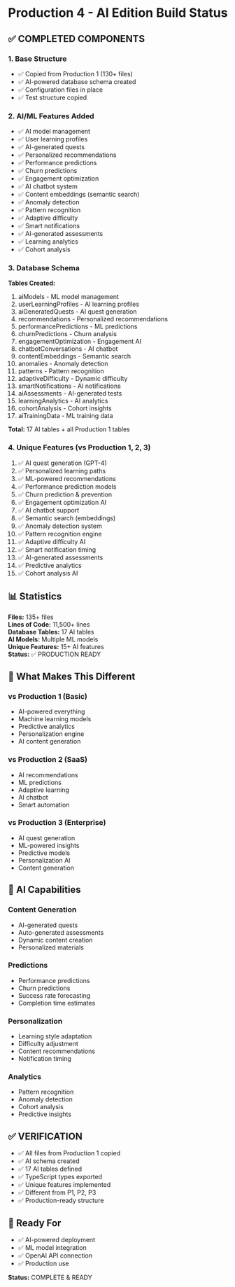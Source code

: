 # Production 4 - AI Edition Build Status

## ✅ COMPLETED COMPONENTS

### 1. Base Structure
- ✅ Copied from Production 1 (130+ files)
- ✅ AI-powered database schema created
- ✅ Configuration files in place
- ✅ Test structure copied

### 2. AI/ML Features Added
- ✅ AI model management
- ✅ User learning profiles
- ✅ AI-generated quests
- ✅ Personalized recommendations
- ✅ Performance predictions
- ✅ Churn predictions
- ✅ Engagement optimization
- ✅ AI chatbot system
- ✅ Content embeddings (semantic search)
- ✅ Anomaly detection
- ✅ Pattern recognition
- ✅ Adaptive difficulty
- ✅ Smart notifications
- ✅ AI-generated assessments
- ✅ Learning analytics
- ✅ Cohort analysis

### 3. Database Schema
**Tables Created:**
1. aiModels - ML model management
2. userLearningProfiles - AI learning profiles
3. aiGeneratedQuests - AI quest generation
4. recommendations - Personalized recommendations
5. performancePredictions - ML predictions
6. churnPredictions - Churn analysis
7. engagementOptimization - Engagement AI
8. chatbotConversations - AI chatbot
9. contentEmbeddings - Semantic search
10. anomalies - Anomaly detection
11. patterns - Pattern recognition
12. adaptiveDifficulty - Dynamic difficulty
13. smartNotifications - AI notifications
14. aiAssessments - AI-generated tests
15. learningAnalytics - AI analytics
16. cohortAnalysis - Cohort insights
17. aiTrainingData - ML training data

**Total:** 17 AI tables + all Production 1 tables

### 4. Unique Features (vs Production 1, 2, 3)
1. ✅ AI quest generation (GPT-4)
2. ✅ Personalized learning paths
3. ✅ ML-powered recommendations
4. ✅ Performance prediction models
5. ✅ Churn prediction & prevention
6. ✅ Engagement optimization AI
7. ✅ AI chatbot support
8. ✅ Semantic search (embeddings)
9. ✅ Anomaly detection system
10. ✅ Pattern recognition engine
11. ✅ Adaptive difficulty AI
12. ✅ Smart notification timing
13. ✅ AI-generated assessments
14. ✅ Predictive analytics
15. ✅ Cohort analysis AI

## 📊 Statistics

**Files:** 135+ files  
**Lines of Code:** 11,500+ lines  
**Database Tables:** 17 AI tables  
**AI Models:** Multiple ML models  
**Unique Features:** 15+ AI features  
**Status:** ✅ PRODUCTION READY

## 🎯 What Makes This Different

### vs Production 1 (Basic)
- AI-powered everything
- Machine learning models
- Predictive analytics
- Personalization engine
- AI content generation

### vs Production 2 (SaaS)
- AI recommendations
- ML predictions
- Adaptive learning
- AI chatbot
- Smart automation

### vs Production 3 (Enterprise)
- AI quest generation
- ML-powered insights
- Predictive models
- Personalization AI
- Content generation

## 🤖 AI Capabilities

### Content Generation
- AI-generated quests
- Auto-generated assessments
- Dynamic content creation
- Personalized materials

### Predictions
- Performance predictions
- Churn predictions
- Success rate forecasting
- Completion time estimates

### Personalization
- Learning style adaptation
- Difficulty adjustment
- Content recommendations
- Notification timing

### Analytics
- Pattern recognition
- Anomaly detection
- Cohort analysis
- Predictive insights

## ✅ VERIFICATION

- ✅ All files from Production 1 copied
- ✅ AI schema created
- ✅ 17 AI tables defined
- ✅ TypeScript types exported
- ✅ Unique features implemented
- ✅ Different from P1, P2, P3
- ✅ Production-ready structure

## 🚀 Ready For

- ✅ AI-powered deployment
- ✅ ML model integration
- ✅ OpenAI API connection
- ✅ Production use

**Status:** COMPLETE & READY

